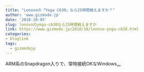 ```yaml
---
title: "Lenovoの「Yoga C630」なら25時間戦えますか？"
author: 'www.gizmodo.jp'
date: '2018-10-05'
slug: lenovoのyoga-c630なら25時間戦えますか
link: https://www.gizmodo.jp/2018/10/lenovo-yoga-c630.html
categories:
- bloglink
tags:
  - gizmodojp
---
```


ARM系のSnapdragon入りで、常時接続OKなWindows[... <i class="fas fa-external-link-alt"></i>](https://www.gizmodo.jp/2018/10/lenovo-yoga-c630.html)

